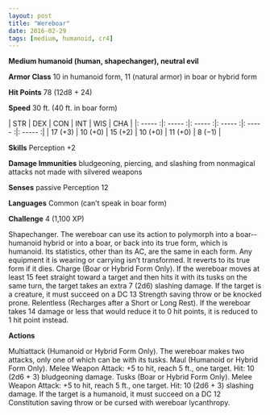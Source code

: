 ```yaml
---
layout: post
title: "Wereboar"
date: 2016-02-29
tags: [medium, humanoid, cr4]
---
```


**Medium humanoid (human, shapechanger), neutral evil**

**Armor Class** 10 in humanoid form, 11 (natural armor) in boar or hybrid form

**Hit Points** 78 (12d8 + 24)

**Speed** 30 ft. (40 ft. in boar form)

|   STR   |   DEX   |   CON   |   INT   |   WIS   |   CHA   |
|: ----- :|: ----- :|: ----- :|: ----- :|: ----- :|: ----- :|
| 17 (+3) | 10 (+0) | 15 (+2) | 10 (+0) | 11 (+0) | 8 (−1) |

**Skills** Perception +2 

**Damage Immunities** bludgeoning, piercing, and slashing from nonmagical attacks not made with silvered weapons 

**Senses** passive Perception 12 

**Languages** Common (can’t speak in boar form) 

**Challenge** 4 (1,100 XP)

 Shapechanger. The wereboar can use its action to polymorph into a boar-­‐humanoid hybrid or into a boar, or back into its true form, which is humanoid. Its statistics, other than its AC, are the same in each form. Any equipment it is wearing or carrying isn’t transformed. It reverts to its true form if it dies. Charge (Boar or Hybrid Form Only). If the wereboar moves at least 15 feet straight toward a target and then hits it with its tusks on the same turn, the target takes an extra 7 (2d6) slashing damage. If the target is a creature, it must succeed on a DC 13 Strength saving throw or be knocked prone. Relentless (Recharges after a Short or Long Rest). If the wereboar takes 14 damage or less that would reduce it to 0 hit points, it is reduced to 1 hit point instead. 

**Actions** 

Multiattack (Humanoid or Hybrid Form Only). The wereboar makes two attacks, only one of which can be with its tusks. Maul (Humanoid or Hybrid Form Only). Melee Weapon Attack: +5 to hit, reach 5 ft., one target. Hit: 10 (2d6 + 3) bludgeoning damage. Tusks (Boar or Hybrid Form Only). Melee Weapon Attack: +5 to hit, reach 5 ft., one target. Hit: 10 (2d6 + 3) slashing damage. If the target is a humanoid, it must succeed on a DC 12 Constitution saving throw or be cursed with wereboar lycanthropy. 